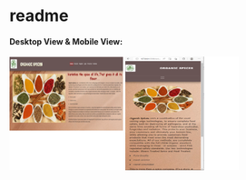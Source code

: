 # readme


#### Desktop View & Mobile View:
<img src="/Homepage-Desktop.png" width="200" height="200"/>  <img src="/Homepage-mobile.png" width="200" height="200"/>

